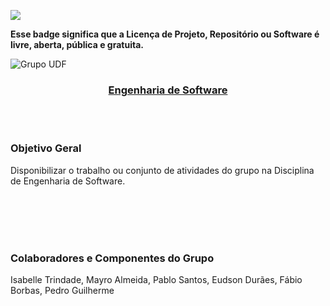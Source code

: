 ![](https://img.shields.io/badge/License-GPLv3-blue.svg)

**Esse badge significa que a Licença de Projeto, Repositório ou Software é livre, aberta, pública e gratuita.**

![Grupo UDF](http://3.bp.blogspot.com/-RizzfGXtv10/T6FdxUrlE5I/AAAAAAAAAFE/9Ytah8msyt8/s1600/30276_114631768573823_114631328573867_83786_1421735_n.jpg)

<h3 align="center"><a href="https://drive.google.com/file/d/1ZMgwS-l6eEOoOhv1vEq0Mq8CbkpTLQmf/view?usp=sharing">Engenharia de Software</a></h3> 

<br/>
<br/>

### Objetivo Geral
Disponibilizar o trabalho ou conjunto de atividades do grupo na Disciplina de Engenharia de Software.

<br/>
<br/>
<br/>
<br/>

### Colaboradores e Componentes do Grupo
Isabelle Trindade, Mayro Almeida, Pablo Santos, Eudson Durães, Fábio Borbas, Pedro Guilherme 

<br/>
<br/>
<br/>
